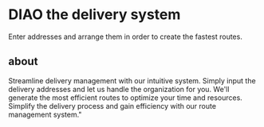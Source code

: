 # DIAO the delivery system
Enter addresses and arrange them in order to create the fastest routes.

## about
Streamline delivery management with our intuitive system. Simply input the delivery addresses and let us handle the organization for you. We'll generate the most efficient routes to optimize your time and resources. Simplify the delivery process and gain efficiency with our route management system."
